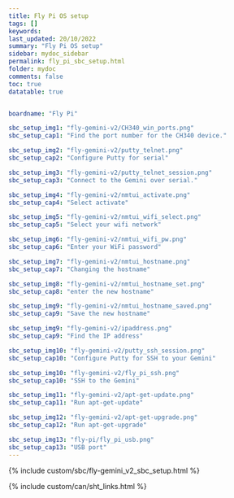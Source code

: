 ```yaml
---
title: Fly Pi OS setup
tags: []
keywords: 
last_updated: 20/10/2022
summary: "Fly Pi OS setup"
sidebar: mydoc_sidebar
permalink: fly_pi_sbc_setup.html
folder: mydoc
comments: false
toc: true
datatable: true


boardname: "Fly Pi" 

sbc_setup_img1: "fly-gemini-v2/CH340_win_ports.png"
sbc_setup_cap1: "Find the port number for the CH340 device."

sbc_setup_img2: "fly-gemini-v2/putty_telnet.png"
sbc_setup_cap2: "Configure Putty for serial"

sbc_setup_img3: "fly-gemini-v2/putty_telnet_session.png"
sbc_setup_cap3: "Connect to the Gemini over serial."

sbc_setup_img4: "fly-gemini-v2/nmtui_activate.png"
sbc_setup_cap4: "Select activate"

sbc_setup_img5: "fly-gemini-v2/nmtui_wifi_select.png"
sbc_setup_cap5: "Select your wifi network"

sbc_setup_img6: "fly-gemini-v2/nmtui_wifi_pw.png"
sbc_setup_cap6: "Enter your WiFi password"

sbc_setup_img7: "fly-gemini-v2/nmtui_hostname.png"
sbc_setup_cap7: "Changing the hostname"

sbc_setup_img8: "fly-gemini-v2/nmtui_hostname_set.png"
sbc_setup_cap8: "enter the new hostname"

sbc_setup_img9: "fly-gemini-v2/nmtui_hostname_saved.png"
sbc_setup_cap9: "Save the new hostname"

sbc_setup_img9: "fly-gemini-v2/ipaddress.png"
sbc_setup_cap9: "Find the IP address"

sbc_setup_img10: "fly-gemini-v2/putty_ssh_session.png"
sbc_setup_cap10: "Configure Putty for SSH to your Gemini"

sbc_setup_img10: "fly-gemini-v2/fly_pi_ssh.png"
sbc_setup_cap10: "SSH to the Gemini"

sbc_setup_img11: "fly-gemini-v2/apt-get-update.png"
sbc_setup_cap11: "Run apt-get-update"

sbc_setup_img12: "fly-gemini-v2/apt-get-upgrade.png"
sbc_setup_cap12: "Run apt-get-upgrade"

sbc_setup_img13: "fly-pi/fly_pi_usb.png"
sbc_setup_cap13: "USB port"
---
```


{% include custom/sbc/fly-gemini_v2_sbc_setup.html %}

{% include custom/can/sht_links.html %}